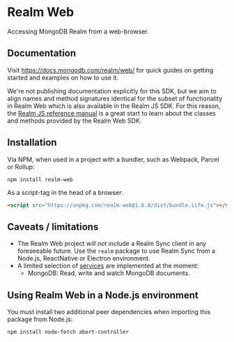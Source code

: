 # Realm Web

Accessing MongoDB Realm from a web-browser.

## Documentation

Visit https://docs.mongodb.com/realm/web/ for quick guides on getting started and examples on how to use it.

We're not publishing documentation explicitly for this SDK, but we aim to align names and method signatures identical for the subset of functionality in Realm Web which is also available in the Realm JS SDK. For this reason, the [Realm JS reference manual](https://docs.mongodb.com/realm-sdks/js/latest/) is a great start to learn about the classes and methods provided by the Realm Web SDK.

## Installation

Via NPM, when used in a project with a bundler, such as Webpack, Parcel or Rollup:

```
npm install realm-web
```

As a script-tag in the head of a browser:

```html
<script src="https://unpkg.com/realm-web@1.6.0/dist/bundle.iife.js"></script>
```

## Caveats / limitations

- The Realm Web project *will not* include a Realm Sync client in any foreseeable future. Use the `realm` package to use Realm Sync from a Node.js, ReactNative or Electron environment.
- A limited selection of [services](https://docs.mongodb.com/stitch/services/) are implemented at the moment:
  - MongoDB: Read, write and watch MongoDB documents.

## Using Realm Web in a Node.js environment

You must install two additional peer dependencies when importing this package from Node.js:

```
npm install node-fetch abort-controller
```
